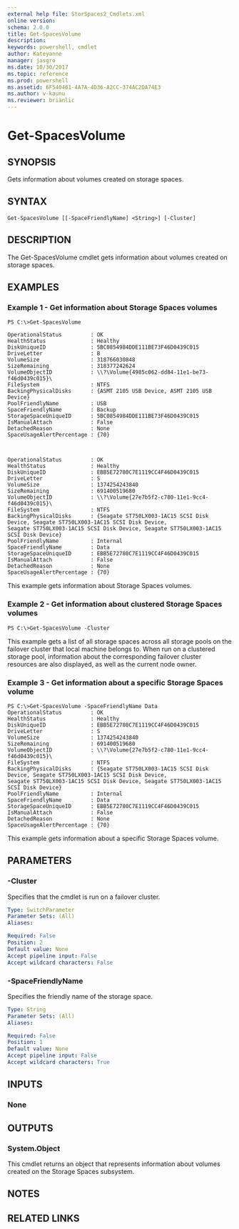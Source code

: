 ```yaml
---
external help file: StorSpaces2_Cmdlets.xml
online version: 
schema: 2.0.0
title: Get-SpacesVolume
description: 
keywords: powershell, cmdlet
author: Kateyanne
manager: jasgro
ms.date: 10/30/2017
ms.topic: reference
ms.prod: powershell
ms.assetid: 6F540461-4A7A-4D36-A2CC-374AC2DA74E3
ms.author: v-kaunu
ms.reviewer: brianlic
---
```


# Get-SpacesVolume

## SYNOPSIS
Gets information about volumes created on storage spaces.

## SYNTAX

```
Get-SpacesVolume [[-SpaceFriendlyName] <String>] [-Cluster]
```

## DESCRIPTION
The Get-SpacesVolume cmdlet gets information about volumes created on storage spaces.

## EXAMPLES

### Example 1 - Get information about Storage Spaces volumes
```
PS C:\>Get-SpacesVolume

OperationalStatus         : OK
HealthStatus              : Healthy
DiskUniqueID              : 5BC0854984DDE111BE73F46D0439C015
DriveLetter               : B
VolumeSize                : 318766030848
SizeRemaining             : 318377242624
VolumeObjectID            : \\?\Volume{4985c062-dd84-11e1-be73-f46d0439c015}\
FileSystem                : NTFS
BackingPhysicalDisks      : {ASMT 2105 USB Device, ASMT 2105 USB Device}
PoolFriendlyName          : USB
SpaceFriendlyName         : Backup
StorageSpaceUniqueID      : 5BC0854984DDE111BE73F46D0439C015
IsManualAttach            : False
DetachedReason            : None
SpaceUsageAlertPercentage : {70}



OperationalStatus         : OK
HealthStatus              : Healthy
DiskUniqueID              : EBB5E72780C7E1119CC4F46D0439C015
DriveLetter               : S
VolumeSize                : 1374254243840
SizeRemaining             : 691400519680
VolumeObjectID            : \\?\Volume{27e7b5f2-c780-11e1-9cc4-f46d0439c015}\
FileSystem                : NTFS
BackingPhysicalDisks      : {Seagate ST750LX003-1AC15 SCSI Disk Device, Seagate ST750LX003-1AC15 SCSI Disk Device,
Seagate ST750LX003-1AC15 SCSI Disk Device, Seagate ST750LX003-1AC15 SCSI Disk Device}
PoolFriendlyName          : Internal
SpaceFriendlyName         : Data
StorageSpaceUniqueID      : EBB5E72780C7E1119CC4F46D0439C015
IsManualAttach            : False
DetachedReason            : None
SpaceUsageAlertPercentage : {70}
```

This example gets information about Storage Spaces volumes.

### Example 2 - Get information about clustered Storage Spaces volumes
```
PS C:\>Get-SpacesVolume -Cluster
```

This example gets a list of all storage spaces across all storage pools on the failover cluster that local machine belongs to.
When run on a clustered storage pool, information about the corresponding failover cluster resources are also displayed, as well as the current node owner.

### Example 3 - Get information about a specific Storage Spaces volume
```
PS C:\>Get-SpacesVolume -SpaceFriendlyName Data
OperationalStatus         : OK
HealthStatus              : Healthy
DiskUniqueID              : EBB5E72780C7E1119CC4F46D0439C015
DriveLetter               : S
VolumeSize                : 1374254243840
SizeRemaining             : 691400519680
VolumeObjectID            : \\?\Volume{27e7b5f2-c780-11e1-9cc4-f46d0439c015}\
FileSystem                : NTFS
BackingPhysicalDisks      : {Seagate ST750LX003-1AC15 SCSI Disk Device, Seagate ST750LX003-1AC15 SCSI Disk Device,
Seagate ST750LX003-1AC15 SCSI Disk Device, Seagate ST750LX003-1AC15 SCSI Disk Device}
PoolFriendlyName          : Internal
SpaceFriendlyName         : Data
StorageSpaceUniqueID      : EBB5E72780C7E1119CC4F46D0439C015
IsManualAttach            : False
DetachedReason            : None
SpaceUsageAlertPercentage : {70}
```

This example gets information about a specific Storage Spaces volume.

## PARAMETERS

### -Cluster
Specifies that the cmdlet is run on a failover cluster.

```yaml
Type: SwitchParameter
Parameter Sets: (All)
Aliases: 

Required: False
Position: 2
Default value: None
Accept pipeline input: False
Accept wildcard characters: False
```

### -SpaceFriendlyName
Specifies the friendly name of the storage space.

```yaml
Type: String
Parameter Sets: (All)
Aliases: 

Required: False
Position: 1
Default value: None
Accept pipeline input: False
Accept wildcard characters: True
```

## INPUTS

### None

## OUTPUTS

### System.Object
This cmdlet returns an object that represents information about volumes created on the Storage Spaces subsystem.

## NOTES

## RELATED LINKS


